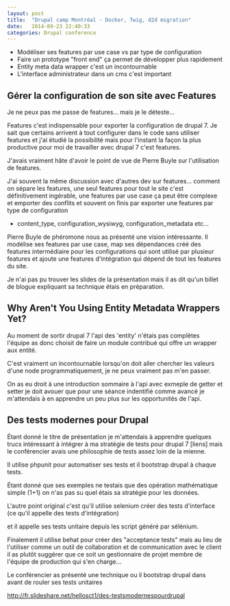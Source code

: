 ```yaml
---
layout: post
title:  "Drupal camp Montréal - Docker, Twig, d2d migration"
date:   2014-09-23 22:40:33
categories: Drupal conference
---
```


- Modéliser ses features par use case vs par type de configuration
- Faire un prototype "front end" ça permet de développer plus rapidement
- Entity meta data wrapper c'est un incontournable
- L'interface administrateur dans un cms c'est important

Gérer la configuration de son site avec Features
--------
Je ne peux pas me passe de features... mais je le déteste...

Features c'est indispensable pour exporter la configuration de drupal 7. Je sait
que certains arrivent à tout configurer dans le code sans utiliser features et 
j'ai étudié la possibilité mais pour l'instant la façon la plus productive pour
moi de travailler avec drupal 7 c'est features.

J'avais vraiment hâte d'avoir le point de vue de Pierre Buyle sur l'utilisation 
de features.

J'ai souvent la même discussion avec d'autres dev sur features... comment on
sépare les features, une seul features pour tout le site c'est définitivement 
ingérable, une features par use case ça peut être complexe et emporter des 
conflits et souvent on finis par exporter une features par type de configuration
- content_type, configuration_wysiwyg, configuration_metadata etc...

Pierre Buyle de phéromone nous as présenté une vision intéressante. Il modélise 
ses features par use case, map ses dépendances créé des features intermédiaire pour
les configurations qui sont utilisé par plusieur features et ajoute une 
features d'intégration qui dépend de tout les features du site.

Je n'ai pas pu trouver les slides de la présentation mais il as dit qu'un
billet de blogue expliquant sa technique étais en préparation.




Why Aren't You Using Entity Metadata Wrappers Yet?
----------------------
Au moment de sortir drupal 7 l'api des 'entity' n'étais pas complètes l'équipe as
donc choisit de faire un module contribué qui offre un wrapper aux entité.

C'est vraiment un incontournable lorsqu'on doit aller chercher les valeurs d'une
node programmatiquement, je ne peux vraiment pas m'en passer. 

On as eu droit à une introduction sommaire à l'api avec exmeple de getter et setter
je doit avouer que pour une séance indentifié comme avancé je m'attendais à en 
apprendre un peu plus sur les opportunités de l'api.

Des tests modernes pour Drupal
------------------------------

Étant donné le titre de présentation je m'attendais à apprendre quelques trucs
intéressant à intégrer à ma stratégie de tests pour drupal 7 [liens] mais le 
conférencier avais une philosophie de tests assez loin de la mienne.

Il utilise phpunit pour automatiser ses tests et il bootstrap drupal à chaque tests.

Étant donné que ses exemples ne testais que des opération mathématique simple (1+1)
on n'as pas su quel étais sa stratégie pour les données. 

L'autre point original c'est qu'il utilise selenium créer des tests d'interface
(ce qu'il appelle des tests d'intégration) 

et il appelle ses tests unitaire depuis les script généré par sélénium.

Finalement il utilise behat pour créer des "acceptance tests" mais au lieu de 
l'utiliser comme un outil de collaboration et de communication avec le client 
il as plutôt suggérer que ce soit un gestionnaire de projet membre de l'équipe
de production qui s'en charge...


Le conférencier as présenté une technique ou il bootstrap drupal dans 
avant de rouler ses tests unitaires 

http://fr.slideshare.net/hellosct1/des-testsmodernespourdrupal

